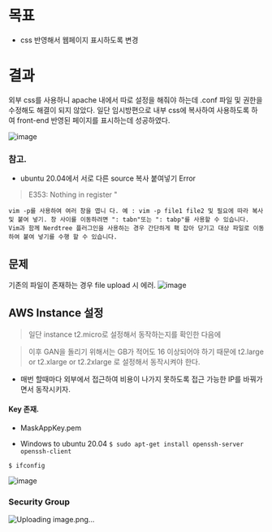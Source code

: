 # 목표
- css 반영해서 웹페이지 표시하도록 변경

# 결과
외부 css를 사용하니 apache 내에서 따로 설정을 해줘야 하는데 .conf 파일 및 권한을 수정해도 해결이 되지 않았다.
일단 임시방편으로 내부 css에 복사하여 사용하도록 하여 front-end 반영된 페이지를 표시하는데 성공하였다.

![image](https://user-images.githubusercontent.com/43158502/119461265-7f0ab500-bd7a-11eb-9818-9e4159eb41cf.png)



### 참고.
- ubuntu 20.04에서 서로 다른 source 복사 붙여넣기 Error

> E353: Nothing in register " 

```
vim -p를 사용하여 여러 창을 엽니 다. 예 : vim -p file1 file2 및 필요에 따라 복사 및 붙여 넣기. 창 사이를 이동하려면 ": tabn"또는 ": tabp"를 사용할 수 있습니다.
Vim과 함께 Nerdtree 플러그인을 사용하는 경우 간단하게 홱 잡아 당기고 대상 파일로 이동하여 붙여 넣기를 수행 할 수 있습니다.
```


## 문제

기존의 파일이 존재하는 경우 file upload 시 에러.
![image](https://user-images.githubusercontent.com/43158502/119474841-8ab0a880-bd87-11eb-953a-f9e69bccb4ad.png)


## AWS Instance 설정

> 일단 instance t2.micro로 설정해서 동작하는지를 확인한 다음에 

> 이후 GAN을 돌리기 위해서는 GB가 적어도 16 이상되어야 하기 때문에
> t2.large or t2.xlarge or t2.2xlarge 로 설정해서 동작시켜야 한다.

- 매번 할때마다 외부에서 접근하여 비용이 나가지 못하도록 접근 가능한 IP를 바꿔가면서 동작시키자.


#### Key 존재.
- MaskAppKey.pem

- Windows to ubuntu 20.04
`$ sudo apt-get install openssh-server openssh-client`

`$ ifconfig`

![image](https://user-images.githubusercontent.com/43158502/119480272-74591b80-bd8c-11eb-9bb9-ed2b5d56bbf8.png)




### Security Group

![Uploading image.png…]()


